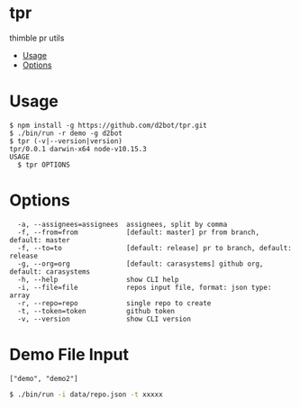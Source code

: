 # tpr

thimble pr utils

<!-- toc -->

- [Usage](#usage)
- [Options](#Options)
<!-- tocstop -->

# Usage

<!-- usage -->

```sh-session
$ npm install -g https://github.com/d2bot/tpr.git
$ ./bin/run -r demo -g d2bot
$ tpr (-v|--version|version)
tpr/0.0.1 darwin-x64 node-v10.15.3
USAGE
  $ tpr OPTIONS
```

<!-- usagestop -->

<!-- options -->

# Options

```sh-session
  -a, --assignees=assignees  assignees, split by comma
  -f, --from=from            [default: master] pr from branch, default: master
  -f, --to=to                [default: release] pr to branch, default: release
  -g, --org=org              [default: carasystems] github org, default: carasystems
  -h, --help                 show CLI help
  -i, --file=file            repos input file, format: json type: array
  -r, --repo=repo            single repo to create
  -t, --token=token          github token
  -v, --version              show CLI version
```

<!-- optionsstop -->

<!-- fileformat -->

# Demo File Input

```
["demo", "demo2"]
```

<!-- fileformatstop -->

<!-- democli -->

```bash
$ ./bin/run -i data/repo.json -t xxxxx
```

<!-- democlistop -->
